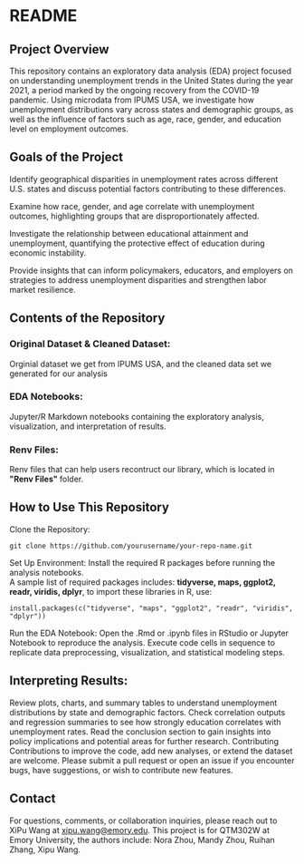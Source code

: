 # README
## Project Overview
This repository contains an exploratory data analysis (EDA) project focused on understanding unemployment trends in the United States during the year 2021, a period marked by the ongoing recovery from the COVID-19 pandemic. Using microdata from IPUMS USA, we investigate how unemployment distributions vary across states and demographic groups, as well as the influence of factors such as age, race, gender, and education level on employment outcomes.

## Goals of the Project

Identify geographical disparities in unemployment rates across different U.S. states and discuss potential factors contributing to these differences.

Examine how race, gender, and age correlate with unemployment outcomes, highlighting groups that are disproportionately affected.

Investigate the relationship between educational attainment and unemployment, quantifying the protective effect of education during economic instability.

Provide insights that can inform policymakers, educators, and employers on strategies to address unemployment disparities and strengthen labor market resilience.

## Contents of the Repository
### Original Dataset & Cleaned Dataset:
Orginial dataset we get from IPUMS USA, and the cleaned data set we generated for our analysis
### EDA Notebooks:
Jupyter/R Markdown notebooks containing the exploratory analysis, visualization, and interpretation of results.
### Renv Files:
Renv files that can help users recontruct our library, which is located in **"Renv Files"** folder.

## How to Use This Repository
Clone the Repository:  
```{python}
git clone https://github.com/yourusername/your-repo-name.git
```  
Set Up Environment: Install the required R packages before running the analysis notebooks.  
A sample list of required packages includes:
**tidyverse, maps, ggplot2, readr, viridis, dplyr**, to import these libraries in R, use:  
```{r}
install.packages(c("tidyverse", "maps", "ggplot2", "readr", "viridis", "dplyr"))
```  
Run the EDA Notebook: Open the .Rmd or .ipynb files in RStudio or Jupyter Notebook to reproduce the analysis. Execute code cells in sequence to replicate data preprocessing, visualization, and statistical modeling steps.

## Interpreting Results:
Review plots, charts, and summary tables to understand unemployment distributions by state and demographic factors.
Check correlation outputs and regression summaries to see how strongly education correlates with unemployment rates.
Read the conclusion section to gain insights into policy implications and potential areas for further research.
Contributing
Contributions to improve the code, add new analyses, or extend the dataset are welcome. Please submit a pull request or open an issue if you encounter bugs, have suggestions, or wish to contribute new features.

## Contact
For questions, comments, or collaboration inquiries, please reach out to XiPu Wang at xipu.wang@emory.edu. This project is for QTM302W at Emory University, the authors include: Nora Zhou, Mandy Zhou, Ruihan Zhang, Xipu Wang.
